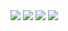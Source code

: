 <Grid>
<Row>
<Column compact>
<Image src="fractals/molten-furnace/images/start_area.jpg" compact/>
</Column>
<Column compact>
<Image src="fractals/molten-furnace/images/header.jpg" compact/>
</Column>
</Row>

<Row>
<Column compact>
<Image src="fractals/molten-furnace/images/drill.jpg" compact/>
</Column>
<Column compact>
<Image src="fractals/molten-furnace/images/testing_area.jpg" compact/>
</Column>
</Row>
</Grid>
